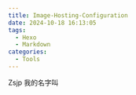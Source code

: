 ```yaml
---
title: Image-Hosting-Configuration
date: 2024-10-18 16:13:05
tags:
  - Hexo
  - Markdown
categories:
  - Tools
---
```


Zsjp 
 我的名字叫

<!-- more -->



